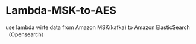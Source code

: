 # Lambda-MSK-to-AES
use lambda wirte data from Amazon MSK(kafka) to Amazon ElasticSearch（Opensearch）
